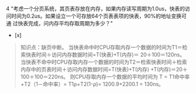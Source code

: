 4
"考虑一个分页系统，其页表存放在内存，如果内存读写周期为1.0us，快表的访问时间为0.2us。如果设立一个可存放64个页表表项的快表，90%的地址变换可通
过快表完成，问内存平均存取周期为多少？"
- [x]  

> 知识点：缺页中断。
> 当快表命中时CPU存取内存一个数据的时间为T1＝检索快表时间＋访问内存数据时间=T(快表)+T(内存)＝ 20＋100＝120ns。
> 当快表不命中时CPU存取内存一个数据的时间为T2＝检索快表时间＋检索内存中的页表时间＋访问内存数据时间=T(快表)+T(内存)
> +T(内存)＝20＋100＋100＝220ns。 则CPU存取内存一个数据的平均时间为 T = T1命中率+T2（1－命中率）=
> T1ρ+T2(1-ρ)= 1200.9+2200.1 = 130ns。
